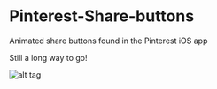 Pinterest-Share-buttons
=======================

Animated share buttons found in the Pinterest iOS app

Still a long way to go!

![alt tag](http://d.pr/E3rt)
